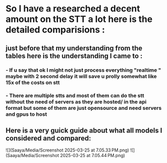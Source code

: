# So I have a researched a decent amount on the STT a lot here is the detailed comparisions :

## just before that my understanding from the tables here is the understanding I came to :
### - If u say that ok I might not just process everything "realtime " maybe with 2 second delay it will save u prolly somewhat like 15x of the costs on stt 
### - There are multiple stts and most of them can do the stt without the need of servers as they are hosted/ in the api format but some of them are just opensource and need servers and gpus to host
## Here is a very guick guide about what all models I considered and compared:

![](Saaya/Media/Screenshot 2025-03-25 at 7.05.33 PM.png)
![](Saaya/Media/Screenshot 2025-03-25 at 7.05.44 PM.png)
